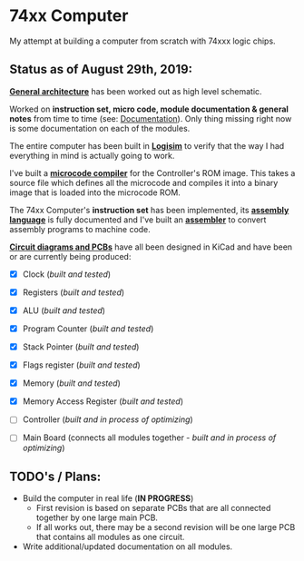 # 74xx Computer

My attempt at building a computer from scratch with 74xxx logic chips.  



## Status as of August 29th, 2019:

[**General architecture**](https://github.com/DutchMaker/TTL-computer/blob/master/Documentation/Architecture.pdf) has been worked out as high level schematic.  

Worked on **instruction set, micro code, module documentation & general notes** from time to time (see: [Documentation](https://github.com/DutchMaker/TTL-computer/tree/master/Documentation)). Only thing missing right now is some documentation on each of the modules. 

The entire computer has been built in [**Logisim**](https://github.com/DutchMaker/TTL-computer/tree/master/Documentation/Logisim) to verify that the way I had everything in mind is actually going to work.

I've built a [**microcode compiler**](https://github.com/DutchMaker/TTL-computer/tree/master/Code/Microcode) for the Controller's ROM image. This takes a source file which defines all the microcode and compiles it into a binary image that is loaded into the microcode ROM.

The 74xx Computer's **instruction set** has been implemented, its **[assembly language](https://github.com/DutchMaker/TTL-computer/blob/master/Documentation/74xx-Assembly-Language.md)** is fully documented and I've built an [**assembler**](https://github.com/DutchMaker/TTL-computer/tree/master/Code/Assembler) to convert assembly programs to machine code.

[**Circuit diagrams and PCBs**](https://github.com/DutchMaker/TTL-computer/tree/master/Circuits) have all been designed in KiCad and have been or are currently being produced:

- [x] Clock (*built and tested*)
- [x] Registers (*built and tested*)
- [x] ALU (*built and tested*)
- [x] Program Counter (*built and tested*)
- [x] Stack Pointer (*built and tested*)
- [x] Flags register (*built and tested*)
- [x] Memory (*built and tested*)
- [x] Memory Access Register (*built and tested*)
- [ ] Controller (*built and in process of optimizing*)
- [ ] Main Board (connects all modules together - *built and in process of optimizing*)



## TODO's / Plans:

- Build the computer in real life (**IN PROGRESS**)
  - First revision is based on separate PCBs that are all connected together by one large main PCB.
  - If all works out, there may be a second revision will be one large PCB that contains all modules as one circuit.
- Write additional/updated documentation on all modules.
